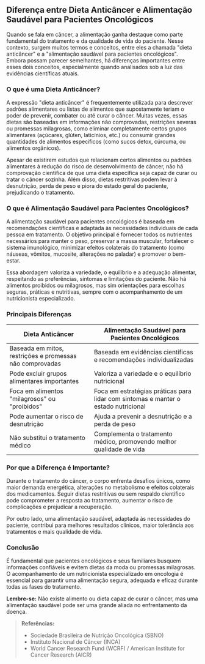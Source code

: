 
## Diferença entre Dieta Anticâncer e Alimentação Saudável para Pacientes Oncológicos

Quando se fala em câncer, a alimentação ganha destaque como parte fundamental do tratamento e da qualidade de vida do paciente. Nesse contexto, surgem muitos termos e conceitos, entre eles a chamada "dieta anticâncer" e a "alimentação saudável para pacientes oncológicos". Embora possam parecer semelhantes, há diferenças importantes entre esses dois conceitos, especialmente quando analisados sob a luz das evidências científicas atuais.

### O que é uma Dieta Anticâncer?

A expressão "dieta anticâncer" é frequentemente utilizada para descrever padrões alimentares ou listas de alimentos que supostamente teriam o poder de prevenir, combater ou até curar o câncer. Muitas vezes, essas dietas são baseadas em informações não comprovadas, restrições severas ou promessas milagrosas, como eliminar completamente certos grupos alimentares (açúcares, glúten, laticínios, etc.) ou consumir grandes quantidades de alimentos específicos (como sucos detox, cúrcuma, ou alimentos orgânicos).

Apesar de existirem estudos que relacionam certos alimentos ou padrões alimentares à redução do risco de desenvolvimento de câncer, não há comprovação científica de que uma dieta específica seja capaz de curar ou tratar o câncer sozinha. Além disso, dietas restritivas podem levar à desnutrição, perda de peso e piora do estado geral do paciente, prejudicando o tratamento.

### O que é Alimentação Saudável para Pacientes Oncológicos?

A alimentação saudável para pacientes oncológicos é baseada em recomendações científicas e adaptada às necessidades individuais de cada pessoa em tratamento. O objetivo principal é fornecer todos os nutrientes necessários para manter o peso, preservar a massa muscular, fortalecer o sistema imunológico, minimizar efeitos colaterais do tratamento (como náuseas, vômitos, mucosite, alterações no paladar) e promover o bem-estar.

Essa abordagem valoriza a variedade, o equilíbrio e a adequação alimentar, respeitando as preferências, sintomas e limitações do paciente. Não há alimentos proibidos ou milagrosos, mas sim orientações para escolhas seguras, práticas e nutritivas, sempre com o acompanhamento de um nutricionista especializado.

### Principais Diferenças

| Dieta Anticâncer | Alimentação Saudável para Pacientes Oncológicos |
|------------------|------------------------------------------------|
| Baseada em mitos, restrições e promessas não comprovadas | Baseada em evidências científicas e recomendações individualizadas |
| Pode excluir grupos alimentares importantes | Valoriza a variedade e o equilíbrio nutricional |
| Foca em alimentos "milagrosos" ou "proibidos" | Foca em estratégias práticas para lidar com sintomas e manter o estado nutricional |
| Pode aumentar o risco de desnutrição | Ajuda a prevenir a desnutrição e a perda de peso |
| Não substitui o tratamento médico | Complementa o tratamento médico, promovendo melhor qualidade de vida |

### Por que a Diferença é Importante?

Durante o tratamento do câncer, o corpo enfrenta desafios únicos, como maior demanda energética, alterações no metabolismo e efeitos colaterais dos medicamentos. Seguir dietas restritivas ou sem respaldo científico pode comprometer a resposta ao tratamento, aumentar o risco de complicações e prejudicar a recuperação.

Por outro lado, uma alimentação saudável, adaptada às necessidades do paciente, contribui para melhores resultados clínicos, maior tolerância aos tratamentos e mais qualidade de vida.

### Conclusão

É fundamental que pacientes oncológicos e seus familiares busquem informações confiáveis e evitem dietas da moda ou promessas milagrosas. O acompanhamento de um nutricionista especializado em oncologia é essencial para garantir uma alimentação segura, adequada e eficaz durante todas as fases do tratamento.

**Lembre-se:** Não existe alimento ou dieta capaz de curar o câncer, mas uma alimentação saudável pode ser uma grande aliada no enfrentamento da doença.

> **Referências:**
> - Sociedade Brasileira de Nutrição Oncológica (SBNO)
> - Instituto Nacional de Câncer (INCA)
> - World Cancer Research Fund (WCRF) / American Institute for Cancer Research (AICR)
```
